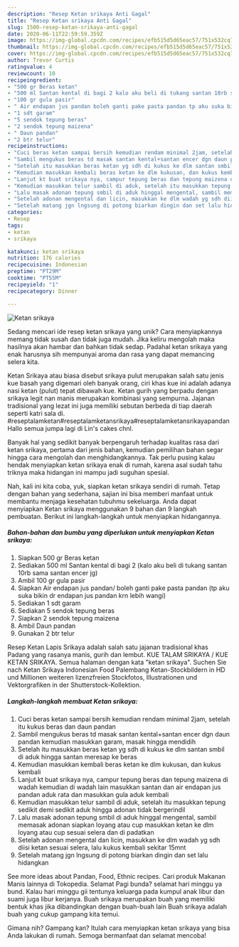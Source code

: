 ```yaml
---
description: "Resep Ketan srikaya Anti Gagal"
title: "Resep Ketan srikaya Anti Gagal"
slug: 1500-resep-ketan-srikaya-anti-gagal
date: 2020-06-11T22:59:59.359Z
image: https://img-global.cpcdn.com/recipes/efb515d5d65eac57/751x532cq70/ketan-srikaya-foto-resep-utama.jpg
thumbnail: https://img-global.cpcdn.com/recipes/efb515d5d65eac57/751x532cq70/ketan-srikaya-foto-resep-utama.jpg
cover: https://img-global.cpcdn.com/recipes/efb515d5d65eac57/751x532cq70/ketan-srikaya-foto-resep-utama.jpg
author: Trevor Curtis
ratingvalue: 4
reviewcount: 10
recipeingredient:
- "500 gr Beras ketan"
- "500 ml Santan kental di bagi 2 kalo aku beli di tukang santan 10rb sama santan encer jg"
- "100 gr gula pasir"
- " Air endapan jus pandan boleh ganti pake pasta pandan tp aku suka bikin dr endapan jus pandan krn lebih wangi"
- "1 sdt garam"
- "5 sendok tepung beras"
- "2 sendok tepung maizena"
- " Daun pandan"
- "2 btr telur"
recipeinstructions:
- "Cuci beras ketan sampai bersih kemudian rendam minimal 2jam, setelah itu kukus beras dan daun pandan"
- "Sambil mengukus beras td masak santan kental+santan encer dgn daun pandan kemudian masukkan garam, masak hingga mendidih"
- "Setelah itu masukkan beras ketan yg sdh di kukus ke dlm santan smbil di aduk hingga santan meresap ke beras"
- "Kemudian masukkan kembali beras ketan ke dlm kukusan, dan kukus kembali"
- "Lanjut kt buat srikaya nya, campur tepung beras dan tepung maizena di wadah kemudian di wadah lain masukkan santan dan air endapan jus pandan aduk rata dan masukkan gula aduk kembali"
- "Kemudian masukkan telur sambil di aduk, setelah itu masukkan tepung sedikit demi sedikit aduk hingga adonan tidak bergerindil"
- "Lalu masak adonan tepung smbil di aduk hinggal mengental, sambil memasak adonan siapkan loyang atau cup masukkan ketan ke dlm loyang atau cup sesuai selera dan di padatkan"
- "Setelah adonan mengental dan licin, masukkan ke dlm wadah yg sdh diisi ketan sesuai selera, lalu kukus kembali sekitar 15mnt"
- "Setelah matang jgn lngsung di potong biarkan dingin dan set lalu hidangkan"
categories:
- Resep
tags:
- ketan
- srikaya

katakunci: ketan srikaya 
nutrition: 176 calories
recipecuisine: Indonesian
preptime: "PT29M"
cooktime: "PT55M"
recipeyield: "1"
recipecategory: Dinner

---
```



![Ketan srikaya](https://img-global.cpcdn.com/recipes/efb515d5d65eac57/751x532cq70/ketan-srikaya-foto-resep-utama.jpg)

Sedang mencari ide resep ketan srikaya yang unik? Cara menyiapkannya memang tidak susah dan tidak juga mudah. Jika keliru mengolah maka hasilnya akan hambar dan bahkan tidak sedap. Padahal ketan srikaya yang enak harusnya sih mempunyai aroma dan rasa yang dapat memancing selera kita.

Ketan Srikaya atau biasa disebut srikaya pulut merupakan salah satu jenis kue basah yang digemari oleh banyak orang, ciri khas kue ini adalah adanya nasi ketan (pulut) tepat dibawah kue. Ketan gurih yang berpadu dengan srikaya legit nan manis merupakan kombinasi yang sempurna. Jajanan tradisional yang lezat ini juga memiliki sebutan berbeda di tiap daerah seperti katri sala di. #reseptalamketan#reseptalamketansrikaya#reseptalamketansrikayapandan Hallo semua jumpa lagi di Lin&#39;s cakes chnl.

Banyak hal yang sedikit banyak berpengaruh terhadap kualitas rasa dari ketan srikaya, pertama dari jenis bahan, kemudian pemilihan bahan segar hingga cara mengolah dan menghidangkannya. Tak perlu pusing kalau hendak menyiapkan ketan srikaya enak di rumah, karena asal sudah tahu triknya maka hidangan ini mampu jadi suguhan spesial.


Nah, kali ini kita coba, yuk, siapkan ketan srikaya sendiri di rumah. Tetap dengan bahan yang sederhana, sajian ini bisa memberi manfaat untuk membantu menjaga kesehatan tubuhmu sekeluarga. Anda dapat menyiapkan Ketan srikaya menggunakan 9 bahan dan 9 langkah pembuatan. Berikut ini langkah-langkah untuk menyiapkan hidangannya.

<!--inarticleads1-->

##### Bahan-bahan dan bumbu yang diperlukan untuk menyiapkan Ketan srikaya:

1. Siapkan 500 gr Beras ketan
1. Sediakan 500 ml Santan kental di bagi 2 (kalo aku beli di tukang santan 10rb sama santan encer jg)
1. Ambil 100 gr gula pasir
1. Siapkan  Air endapan jus pandan/ boleh ganti pake pasta pandan (tp aku suka bikin dr endapan jus pandan krn lebih wangi)
1. Sediakan 1 sdt garam
1. Sediakan 5 sendok tepung beras
1. Siapkan 2 sendok tepung maizena
1. Ambil  Daun pandan
1. Gunakan 2 btr telur


Resep Ketan Lapis Srikaya adalah salah satu jajanan tradisional khas Padang yang rasanya manis, gurih dan lembut. KUE TALAM SRIKAYA / KUE KETAN SRIKAYA. Semua halaman dengan kata &#34;ketan srikaya&#34;. Suchen Sie nach Ketan Srikaya Indonesian Food Palembang Ketan-Stockbildern in HD und Millionen weiteren lizenzfreien Stockfotos, Illustrationen und Vektorgrafiken in der Shutterstock-Kollektion. 

<!--inarticleads2-->

##### Langkah-langkah membuat Ketan srikaya:

1. Cuci beras ketan sampai bersih kemudian rendam minimal 2jam, setelah itu kukus beras dan daun pandan
1. Sambil mengukus beras td masak santan kental+santan encer dgn daun pandan kemudian masukkan garam, masak hingga mendidih
1. Setelah itu masukkan beras ketan yg sdh di kukus ke dlm santan smbil di aduk hingga santan meresap ke beras
1. Kemudian masukkan kembali beras ketan ke dlm kukusan, dan kukus kembali
1. Lanjut kt buat srikaya nya, campur tepung beras dan tepung maizena di wadah kemudian di wadah lain masukkan santan dan air endapan jus pandan aduk rata dan masukkan gula aduk kembali
1. Kemudian masukkan telur sambil di aduk, setelah itu masukkan tepung sedikit demi sedikit aduk hingga adonan tidak bergerindil
1. Lalu masak adonan tepung smbil di aduk hinggal mengental, sambil memasak adonan siapkan loyang atau cup masukkan ketan ke dlm loyang atau cup sesuai selera dan di padatkan
1. Setelah adonan mengental dan licin, masukkan ke dlm wadah yg sdh diisi ketan sesuai selera, lalu kukus kembali sekitar 15mnt
1. Setelah matang jgn lngsung di potong biarkan dingin dan set lalu hidangkan


See more ideas about Pandan, Food, Ethnic recipes. Cari produk Makanan Manis lainnya di Tokopedia. Selamat Pagi bunda? selamat hari minggu ya bund. Kalau hari minggu gii tentunya keluarga pada kumpul anak libur dan suami juga libur kerjanya. Buah srikaya merupakan buah yang memiliki bentuk khas jika dibandingkan dengan buah-buah lain Buah srikaya adalah buah yang cukup gampang kita temui. 

Gimana nih? Gampang kan? Itulah cara menyiapkan ketan srikaya yang bisa Anda lakukan di rumah. Semoga bermanfaat dan selamat mencoba!
